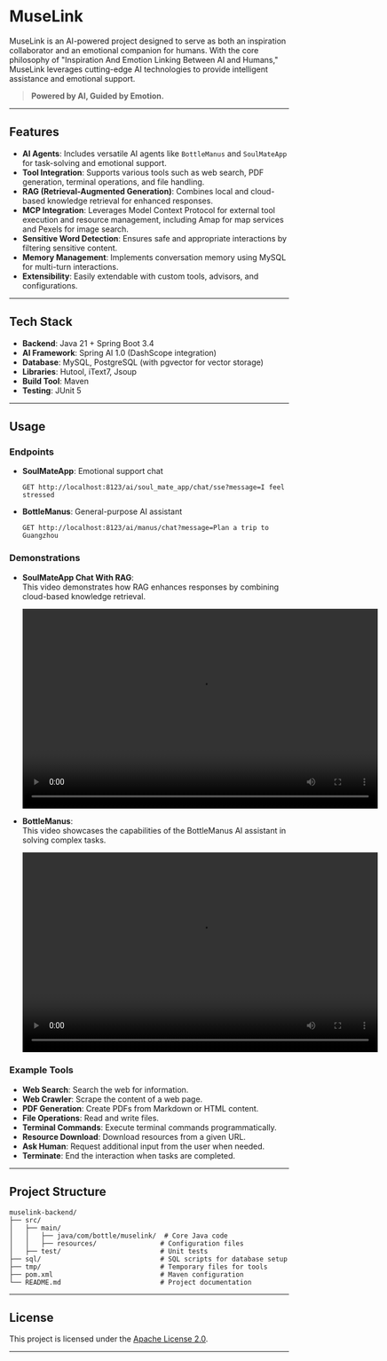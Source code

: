 # MuseLink

MuseLink is an AI-powered project designed to serve as both an inspiration collaborator and an emotional companion for humans. With the core philosophy of "Inspiration And Emotion Linking Between AI and Humans," MuseLink leverages cutting-edge AI technologies to provide intelligent assistance and emotional support.

> **Powered by AI, Guided by Emotion.**

---

## Features

- **AI Agents**: Includes versatile AI agents like `BottleManus` and `SoulMateApp` for task-solving and emotional support.
- **Tool Integration**: Supports various tools such as web search, PDF generation, terminal operations, and file handling.
- **RAG (Retrieval-Augmented Generation)**: Combines local and cloud-based knowledge retrieval for enhanced responses.
- **MCP Integration**: Leverages Model Context Protocol for external tool execution and resource management, including Amap for map services and Pexels for image search.
- **Sensitive Word Detection**: Ensures safe and appropriate interactions by filtering sensitive content.
- **Memory Management**: Implements conversation memory using MySQL for multi-turn interactions.
- **Extensibility**: Easily extendable with custom tools, advisors, and configurations.

---

## Tech Stack

- **Backend**: Java 21 + Spring Boot 3.4
- **AI Framework**: Spring AI 1.0 (DashScope integration)
- **Database**: MySQL, PostgreSQL (with pgvector for vector storage)
- **Libraries**: Hutool, iText7, Jsoup
- **Build Tool**: Maven
- **Testing**: JUnit 5

---

## Usage

### Endpoints

- **SoulMateApp**: Emotional support chat
  ```http
  GET http://localhost:8123/ai/soul_mate_app/chat/sse?message=I feel stressed
  ```

- **BottleManus**: General-purpose AI assistant
  ```http
  GET http://localhost:8123/ai/manus/chat?message=Plan a trip to Guangzhou
  ```

### Demonstrations

- **SoulMateApp Chat With RAG**:  
  This video demonstrates how RAG enhances responses by combining cloud-based knowledge retrieval.

  <video width="640" height="360" controls>
    <source src="assets/rag_demo.mp4" type="video/mp4">
    Your browser does not support the video tag.
  </video>

- **BottleManus**:  
  This video showcases the capabilities of the BottleManus AI assistant in solving complex tasks.

  <video width="640" height="360" controls>
    <source src="assets/manus_demo.mp4" type="video/mp4">
    Your browser does not support the video tag.
  </video> 

### Example Tools

- **Web Search**: Search the web for information.
- **Web Crawler**: Scrape the content of a web page.
- **PDF Generation**: Create PDFs from Markdown or HTML content.
- **File Operations**: Read and write files.
- **Terminal Commands**: Execute terminal commands programmatically.
- **Resource Download**: Download resources from a given URL.
- **Ask Human**: Request additional input from the user when needed.
- **Terminate**: End the interaction when tasks are completed.

---

## Project Structure

```
muselink-backend/
├── src/
│   ├── main/
│   │   ├── java/com/bottle/muselink/  # Core Java code
│   │   ├── resources/                # Configuration files
│   ├── test/                         # Unit tests
├── sql/                              # SQL scripts for database setup
├── tmp/                              # Temporary files for tools
├── pom.xml                           # Maven configuration
└── README.md                         # Project documentation
```

---

## License

This project is licensed under the [Apache License 2.0](https://www.apache.org/licenses/LICENSE-2.0).

---